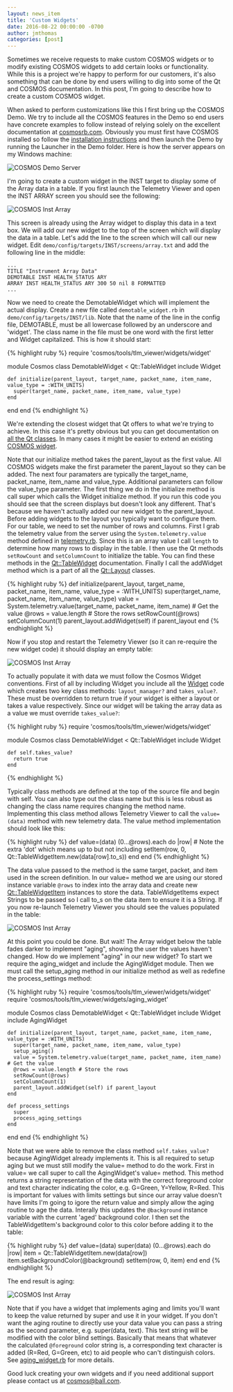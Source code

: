 ```yaml
---
layout: news_item
title: 'Custom Widgets'
date: 2016-08-22 00:00:00 -0700
author: jmthomas 
categories: [post]
---
```


Sometimes we receive requests to make custom COSMOS widgets or to modify existing COSMOS widgets to add certain looks or functionality. While this is a project we're happy to perform for our customers, it's also something that can be done by end users willing to dig into some of the Qt and COSMOS documentation. In this post, I'm going to describe how to create a custom COSMOS widget.

When asked to perform customizations like this I first bring up the COSMOS Demo. We try to include all the COSMOS features in the Demo so end users have concrete examples to follow instead of relying solely on the excellent documentation at [cosmosrb.com](http://cosmosrb.com/docs/home). Obviously you must first have COSMOS installed so follow the [installation instructions](http://cosmosrb.com/docs/installation/) and then launch the Demo by running the Launcher in the Demo folder. Here is how the server appears on my Windows machine:

![COSMOS Demo Server](/img/2016_08_22_server.png)

I'm going to create a custom widget in the INST target to display some of the Array data in a table. If you first launch the Telemetry Viewer and open the INST ARRAY screen you should see the following:

![COSMOS Inst Array](/img/2016_08_22_inst_array.png)

This screen is already using the Array widget to display this data in a text box. We will add our new widget to the top of the screen which will display the data in a table. Let's add the line to the screen which will call our new widget. Edit ```demo/config/targets/INST/screens/array.txt``` and add the following line in the middle:

```
...
TITLE "Instrument Array Data"
DEMOTABLE INST HEALTH_STATUS ARY
ARRAY INST HEALTH_STATUS ARY 300 50 nil 8 FORMATTED
...
```

Now we need to create the DemotableWidget which will implement the actual display. Create a new file called ```demotable_widget.rb``` in ```demo/config/targets/INST/lib```. Note that the name of the line in the config file, DEMOTABLE, must be all lowercase followed by an underscore and 'widget'. The class name in the file must be one word with the first letter and Widget capitalized. This is how it should start:

{% highlight ruby %}
require 'cosmos/tools/tlm_viewer/widgets/widget'

module Cosmos
  class DemotableWidget < Qt::TableWidget
    include Widget

    def initialize(parent_layout, target_name, packet_name, item_name, value_type = :WITH_UNITS)
      super(target_name, packet_name, item_name, value_type)
    end
  end
end
{% endhighlight %}

We're extending the closest widget that Qt offers to what we're trying to achieve. In this case it's pretty obvious but you can get documentation on [all the Qt classes](http://doc.qt.io/qt-4.8/classes.html). In many cases it might be easier to extend an existing [COSMOS widget](https://github.com/BallAerospace/COSMOS/tree/master/lib/cosmos/tools/tlm_viewer/widgets).

Note that our initialize method takes the parent_layout as the first value. All COSMOS widgets make the first parameter the parent_layout so they can be added. The next four paramaters are typically the target_name, packet_name, item_name and value_type. Additional parameters can follow the value_type parameter. The first thing we do in the initialize method is call super which calls the Widget initialize method. If you run this code you should see that the screen displays but doesn't look any different. That's because we haven't actually added our new widget to the parent_layout. Before adding widgets to the layout you typically want to configure them. For our table, we need to set the number of rows and columns. First I grab the telemetry value from the server using the ```System.telemetry.value``` method defined in [telemetry.rb](https://github.com/BallAerospace/COSMOS/blob/master/lib/cosmos/packets/telemetry.rb). Since this is an array value I call ```length``` to determine how many rows to display in the table. I then use the Qt methods ```setRowCount``` and ```setColumnCount``` to initialize the table. You can find these methods in the [Qt::TableWidget](http://doc.qt.io/qt-4.8/qtablewidget.html) documentation. Finally I call the addWidget method which is a part of all the [Qt::Layout](http://doc.qt.io/qt-4.8/qlayout.html) classes. 

{% highlight ruby %}
    def initialize(parent_layout, target_name, packet_name, item_name, value_type = :WITH_UNITS)
      super(target_name, packet_name, item_name, value_type)
      value = System.telemetry.value(target_name, packet_name, item_name) # Get the value
      @rows = value.length # Store the rows
      setRowCount(@rows)
      setColumnCount(1)
      parent_layout.addWidget(self) if parent_layout
    end
{% endhighlight %}
 
Now if you stop and restart the Telemetry Viewer (so it can re-require the new widget code) it should display an empty table:

![COSMOS Inst Array](/img/2016_08_22_inst_array2.png)

To actually populate it with data we must follow the Cosmos Widget conventions. First of all by including Widget you include all the [Widget](https://github.com/BallAerospace/COSMOS/blob/master/lib/cosmos/tools/tlm_viewer/widgets/widget.rb) code which creates two key class methods: ```layout_manager?``` and ```takes_value?```. These must be overridden to return true if your widget is either a layout or takes a value respectively. Since our widget will be taking the array data as a value we must override ```takes_value?```:

{% highlight ruby %}
require 'cosmos/tools/tlm_viewer/widgets/widget'

module Cosmos
  class DemotableWidget < Qt::TableWidget
    include Widget

    def self.takes_value?
      return true
    end
{% endhighlight %}

Typically class methods are defined at the top of the source file and begin with self. You can also type out the class name but this is less robust as changing the class name requires changing the method name. Implementing this class method allows Telemetry Viewer to call the ```value=(data)``` method with new telemetry data. The value method implementation should look like this:

{% highlight ruby %}
    def value=(data)
      (0...@rows).each do |row| # Note the extra 'dot' which means up to but not including
        setItem(row, 0, Qt::TableWidgetItem.new(data[row].to_s))
      end
    end
{% endhighlight %}

The data value passed to the method is the same target, packet, and item used in the screen definition. In our value= method we are using our stored instance variable ```@rows``` to index into the array data and create new [Qt::TableWidgetItem](http://doc.qt.io/qt-4.8/qtablewidgetitem.html) instances to store the data. TableWidgetItems expect Strings to be passed so I call to_s on the data item to ensure it is a String. If you now re-launch Telemetry Viewer you should see the values populated in the table:

![COSMOS Inst Array](/img/2016_08_22_inst_array3.png)

At this point you could be done. But wait! The Array widget below the table fades darker to implement "aging", showing the user the values haven't changed. How do we implement "aging" in our new widget? To start we require the aging_widget and include the AgingWidget module. Then we must call the setup_aging method in our initialize method as well as redefine the process_settings method:

{% highlight ruby %}
require 'cosmos/tools/tlm_viewer/widgets/widget'
require 'cosmos/tools/tlm_viewer/widgets/aging_widget'

module Cosmos
  class DemotableWidget < Qt::TableWidget
    include Widget
    include AgingWidget

    def initialize(parent_layout, target_name, packet_name, item_name, value_type = :WITH_UNITS)
      super(target_name, packet_name, item_name, value_type)
      setup_aging()
      value = System.telemetry.value(target_name, packet_name, item_name) # Get the value
      @rows = value.length # Store the rows
      setRowCount(@rows)
      setColumnCount(1)
      parent_layout.addWidget(self) if parent_layout
    end

    def process_settings
      super
      process_aging_settings
    end
  end
end
{% endhighlight %}

Note that we were able to remove the class method ```self.takes_value?``` because AgingWidget already implements it. This is all required to setup aging but we must still modify the value= method to do the work. First in value= we call super to call the AgingWidget's value= method. This method returns a string representation of the data with the correct foreground color and text character indicating the color, e.g. G=Green, Y=Yellow, R=Red. This is important for values with limits settings but since our array value doesn't have limits I'm going to igore the return value and simply allow the aging routine to age the data. Interally this updates the ```@background``` instance variable with the current 'aged' background color. I then set the TableWidgetItem's background color to this color before adding it to the table:

{% highlight ruby %}
    def value=(data)
      super(data)
      (0...@rows).each do |row|
        item = Qt::TableWidgetItem.new(data[row])
        item.setBackgroundColor(@background)
        setItem(row, 0, item)
      end
    end
{% endhighlight %}

The end result is aging:

![COSMOS Inst Array](/img/2016_08_22_inst_array4.png)

Note that if you have a widget that implements aging and limits you'll want to keep the value returned by super and use it in your widget. If you don't want the aging routine to directly use your data value you can pass a string as the second parameter, e.g. super(data, text). This text string will be modified with the color blind settings. Basically that means that whatever the calculated ```@foreground``` color string is, a corresponding text character is added (R=Red, G=Green, etc) to aid people who can't distinguish colors. See [aging_widget.rb](https://github.com/BallAerospace/COSMOS/blob/master/lib/cosmos/tools/tlm_viewer/widgets/aging_widget.rb) for more details.

Good luck creating your own widgets and if you need additional support please contact us at <cosmos@ball.com>.
